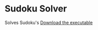 # Sudoku Solver
Solves Sudoku's
[Download the executable](https://github.com/BraydanNewman/Sudoku_Solver/SudokuSolver.exe)
